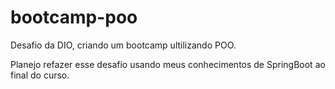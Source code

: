 # bootcamp-poo
Desafio da DIO, criando um bootcamp ultilizando POO.

Planejo refazer esse desafio usando meus conhecimentos de SpringBoot ao final do curso.
